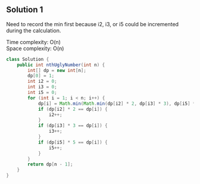 ## Solution 1

Need to record the min first because i2, i3, or i5 could be incremented during the calculation.

Time complexity: O(n)  
Space complexity: O(n)

```java
class Solution {
    public int nthUglyNumber(int n) {
        int[] dp = new int[n];
        dp[0] = 1;
        int i2 = 0;
        int i3 = 0;
        int i5 = 0;
        for (int i = 1; i < n; i++) {
            dp[i] = Math.min(Math.min(dp[i2] * 2, dp[i3] * 3), dp[i5] * 5);
            if (dp[i2] * 2 == dp[i]) {
                i2++;
            }
            if (dp[i3] * 3 == dp[i]) {
                i3++;
            }
            if (dp[i5] * 5 == dp[i]) {
                i5++;
            }
        }
        return dp[n - 1];
    }
}
```
